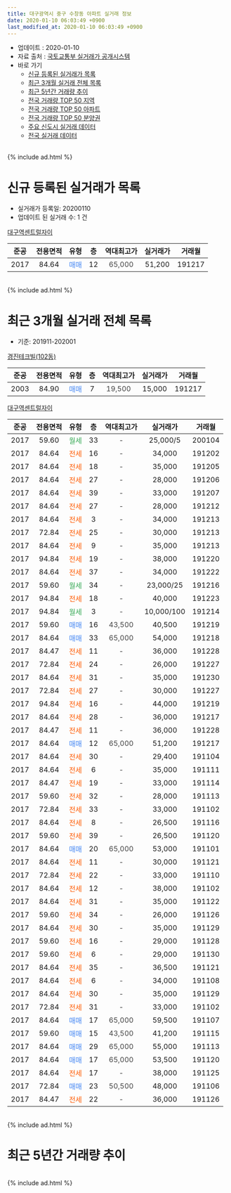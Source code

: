 ```yaml
---
title: 대구광역시 중구 수창동 아파트 실거래 정보
date: 2020-01-10 06:03:49 +0900
last_modified_at: 2020-01-10 06:03:49 +0900
---
```


* 업데이트 : 2020-01-10
* 자료 출처 : [국토교통부 실거래가 공개시스템](http://rt.molit.go.kr)
* 바로 가기
    * [신규 등록된 실거래가 목록](#신규-등록된-실거래가-목록)
    * [최근 3개월 실거래 전체 목록](#최근-3개월-실거래-전체-목록)
    * [최근 5년간 거래량 추이](#최근-5년간-거래량-추이)
    * [전국 거래량 TOP 50 지역](https://inasie.github.io/apt-trade-info/최근-3개월-전국에서-가장-거래가-많이-발생한-지역)
    * [전국 거래량 TOP 50 아파트](https://inasie.github.io/apt-trade-info/최근-3개월-전국에서-가장-거래가-많이-발생한-아파트)
    * [전국 거래량 TOP 50 분양권](https://inasie.github.io/apt-trade-info/최근-3개월-전국에서-가장-거래가-많이-발생한-분양권)
    * [주요 신도시 실거래 데이터](https://inasie.github.io/apt-trade-info/주요-신도시)
    * [전국 실거래 데이터](https://inasie.github.io/apt-trade-info/전국)
<br>
{% include ad.html %}
<br>

# 신규 등록된 실거래가 목록
* 실거래가 등록일: 20200110
* 업데이트 된 실거래 수: 1 건


[대구역센트럴자이](https://search.naver.com/search.naver?query=%EB%8C%80%EA%B5%AC%EA%B4%91%EC%97%AD%EC%8B%9C+%EC%A4%91%EA%B5%AC+%EC%88%98%EC%B0%BD%EB%8F%99+%EB%8C%80%EA%B5%AC%EC%97%AD%EC%84%BC%ED%8A%B8%EB%9F%B4%EC%9E%90%EC%9D%B4)

|준공|전용면적|유형|층|역대최고가|실거래가|거래월|
|:---:|:---:|:---:|:---:|:---:|:---:|:---:|
|2017|84.64|<span style="color:#4285f3">매매</span>|12|<span style="color:#444444">65,000</span>|51,200|191217|


<br>
{% include ad.html %}
<br>

# 최근 3개월 실거래 전체 목록
* 기준: 201911-202001


[경진테크빌(102동)](https://search.naver.com/search.naver?query=%EB%8C%80%EA%B5%AC%EA%B4%91%EC%97%AD%EC%8B%9C+%EC%A4%91%EA%B5%AC+%EC%88%98%EC%B0%BD%EB%8F%99+%EA%B2%BD%EC%A7%84%ED%85%8C%ED%81%AC%EB%B9%8C%28102%EB%8F%99%29)

|준공|전용면적|유형|층|역대최고가|실거래가|거래월|
|:---:|:---:|:---:|:---:|:---:|:---:|:---:|
|2003|84.90|<span style="color:#4285f3">매매</span>|7|<span style="color:#444444">19,500</span>|15,000|191217|

[대구역센트럴자이](https://search.naver.com/search.naver?query=%EB%8C%80%EA%B5%AC%EA%B4%91%EC%97%AD%EC%8B%9C+%EC%A4%91%EA%B5%AC+%EC%88%98%EC%B0%BD%EB%8F%99+%EB%8C%80%EA%B5%AC%EC%97%AD%EC%84%BC%ED%8A%B8%EB%9F%B4%EC%9E%90%EC%9D%B4)

|준공|전용면적|유형|층|역대최고가|실거래가|거래월|
|:---:|:---:|:---:|:---:|:---:|:---:|:---:|
|2017|59.60|<span style="color:#34a853">월세</span>|33|<span style="color:#444444">-</span>|25,000/5|200104|
|2017|84.64|<span style="color:#ff5a00">전세</span>|16|<span style="color:#444444">-</span>|34,000|191202|
|2017|84.64|<span style="color:#ff5a00">전세</span>|18|<span style="color:#444444">-</span>|35,000|191205|
|2017|84.64|<span style="color:#ff5a00">전세</span>|27|<span style="color:#444444">-</span>|28,000|191206|
|2017|84.64|<span style="color:#ff5a00">전세</span>|39|<span style="color:#444444">-</span>|33,000|191207|
|2017|84.64|<span style="color:#ff5a00">전세</span>|27|<span style="color:#444444">-</span>|28,000|191212|
|2017|84.64|<span style="color:#ff5a00">전세</span>|3|<span style="color:#444444">-</span>|34,000|191213|
|2017|72.84|<span style="color:#ff5a00">전세</span>|25|<span style="color:#444444">-</span>|30,000|191213|
|2017|84.64|<span style="color:#ff5a00">전세</span>|9|<span style="color:#444444">-</span>|35,000|191213|
|2017|94.84|<span style="color:#ff5a00">전세</span>|19|<span style="color:#444444">-</span>|38,000|191220|
|2017|84.64|<span style="color:#ff5a00">전세</span>|37|<span style="color:#444444">-</span>|34,000|191222|
|2017|59.60|<span style="color:#34a853">월세</span>|34|<span style="color:#444444">-</span>|23,000/25|191216|
|2017|94.84|<span style="color:#ff5a00">전세</span>|18|<span style="color:#444444">-</span>|40,000|191223|
|2017|94.84|<span style="color:#34a853">월세</span>|3|<span style="color:#444444">-</span>|10,000/100|191214|
|2017|59.60|<span style="color:#4285f3">매매</span>|16|<span style="color:#444444">43,500</span>|40,500|191219|
|2017|84.64|<span style="color:#4285f3">매매</span>|33|<span style="color:#444444">65,000</span>|54,000|191218|
|2017|84.47|<span style="color:#ff5a00">전세</span>|11|<span style="color:#444444">-</span>|36,000|191228|
|2017|72.84|<span style="color:#ff5a00">전세</span>|24|<span style="color:#444444">-</span>|26,000|191227|
|2017|84.64|<span style="color:#ff5a00">전세</span>|31|<span style="color:#444444">-</span>|35,000|191230|
|2017|72.84|<span style="color:#ff5a00">전세</span>|27|<span style="color:#444444">-</span>|30,000|191227|
|2017|94.84|<span style="color:#ff5a00">전세</span>|16|<span style="color:#444444">-</span>|44,000|191219|
|2017|84.64|<span style="color:#ff5a00">전세</span>|28|<span style="color:#444444">-</span>|36,000|191217|
|2017|84.47|<span style="color:#ff5a00">전세</span>|11|<span style="color:#444444">-</span>|36,000|191228|
|2017|84.64|<span style="color:#4285f3">매매</span>|12|<span style="color:#444444">65,000</span>|51,200|191217|
|2017|84.64|<span style="color:#ff5a00">전세</span>|30|<span style="color:#444444">-</span>|29,400|191104|
|2017|84.64|<span style="color:#ff5a00">전세</span>|6|<span style="color:#444444">-</span>|35,000|191111|
|2017|84.47|<span style="color:#ff5a00">전세</span>|19|<span style="color:#444444">-</span>|33,000|191114|
|2017|59.60|<span style="color:#ff5a00">전세</span>|32|<span style="color:#444444">-</span>|28,000|191113|
|2017|72.84|<span style="color:#ff5a00">전세</span>|33|<span style="color:#444444">-</span>|33,000|191102|
|2017|84.64|<span style="color:#ff5a00">전세</span>|8|<span style="color:#444444">-</span>|26,500|191116|
|2017|59.60|<span style="color:#ff5a00">전세</span>|39|<span style="color:#444444">-</span>|26,500|191120|
|2017|84.64|<span style="color:#4285f3">매매</span>|20|<span style="color:#444444">65,000</span>|53,000|191101|
|2017|84.64|<span style="color:#ff5a00">전세</span>|11|<span style="color:#444444">-</span>|30,000|191121|
|2017|72.84|<span style="color:#ff5a00">전세</span>|22|<span style="color:#444444">-</span>|33,000|191110|
|2017|84.64|<span style="color:#ff5a00">전세</span>|12|<span style="color:#444444">-</span>|38,000|191102|
|2017|84.64|<span style="color:#ff5a00">전세</span>|31|<span style="color:#444444">-</span>|35,000|191122|
|2017|59.60|<span style="color:#ff5a00">전세</span>|34|<span style="color:#444444">-</span>|26,000|191126|
|2017|84.64|<span style="color:#ff5a00">전세</span>|30|<span style="color:#444444">-</span>|35,000|191129|
|2017|59.60|<span style="color:#ff5a00">전세</span>|16|<span style="color:#444444">-</span>|29,000|191128|
|2017|59.60|<span style="color:#ff5a00">전세</span>|6|<span style="color:#444444">-</span>|29,000|191130|
|2017|84.64|<span style="color:#ff5a00">전세</span>|35|<span style="color:#444444">-</span>|36,500|191121|
|2017|84.64|<span style="color:#ff5a00">전세</span>|6|<span style="color:#444444">-</span>|34,000|191108|
|2017|84.64|<span style="color:#ff5a00">전세</span>|30|<span style="color:#444444">-</span>|35,000|191129|
|2017|72.84|<span style="color:#ff5a00">전세</span>|31|<span style="color:#444444">-</span>|33,000|191102|
|2017|84.64|<span style="color:#4285f3">매매</span>|17|<span style="color:#444444">65,000</span>|59,500|191107|
|2017|59.60|<span style="color:#4285f3">매매</span>|15|<span style="color:#444444">43,500</span>|41,200|191115|
|2017|84.64|<span style="color:#4285f3">매매</span>|29|<span style="color:#444444">65,000</span>|55,000|191113|
|2017|84.64|<span style="color:#4285f3">매매</span>|17|<span style="color:#444444">65,000</span>|53,500|191120|
|2017|84.64|<span style="color:#ff5a00">전세</span>|17|<span style="color:#444444">-</span>|38,000|191125|
|2017|72.84|<span style="color:#4285f3">매매</span>|23|<span style="color:#444444">50,500</span>|48,000|191106|
|2017|84.47|<span style="color:#ff5a00">전세</span>|22|<span style="color:#444444">-</span>|36,000|191126|


<br>
{% include ad.html %}
<br>

# 최근 5년간 거래량 추이


<div style="width:100%;">
    <canvas id="deal_progress" height="200"></canvas>
</div>

<script>
new Chart(document.getElementById("deal_progress"), {
    type: 'line',
    data: {
        labels: ['201501','201502','201503','201504','201505','201506','201507','201508','201509','201510','201511','201512','201601','201602','201603','201604','201605','201606','201607','201608','201609','201610','201611','201612','201701','201702','201703','201704','201705','201706','201707','201708','201709','201710','201711','201712','201801','201802','201803','201804','201805','201806','201807','201808','201809','201810','201811','201812','201901','201902','201903','201904','201905','201906','201907','201908','201909','201910','201911','201912','202001'],
        datasets: [{
            label: '매매',
            pointRadius: 1,
            data: [0, 0, 1, 1, 0, 0, 1, 0, 0, 0, 0, 0, 0, 0, 1, 0, 0, 0, 0, 0, 0, 0, 0, 0, 0, 0, 0, 0, 0, 0, 0, 0, 0, 0, 1, 0, 4, 1, 1, 1, 0, 0, 1, 0, 0, 1, 0, 1, 0, 0, 3, 2, 1, 1, 2, 0, 3, 5, 6, 4, 0],
            borderColor: "rgba(255, 201, 14, 1)",
            backgroundColor: "rgba(255, 201, 14, 0.5)",
            fill: false,
            lineTension: 0
        },{
            label: '전월세',
            pointRadius: 1,
            data: [0, 0, 0, 0, 0, 0, 0, 0, 0, 0, 0, 0, 0, 0, 0, 0, 0, 1, 0, 0, 0, 0, 0, 0, 0, 0, 0, 0, 0, 1, 2, 8, 9, 21, 35, 45, 27, 10, 6, 1, 3, 5, 1, 0, 1, 0, 3, 2, 3, 1, 2, 1, 1, 1, 4, 5, 4, 24, 21, 20, 1],
            borderColor: "rgba(0, 141, 185, 1)",
            backgroundColor: "rgba(0, 141, 185, 0.5)",
            fill: false,
            lineTension: 0
        }
        ]
    },
    options: {
        responsive: true,
        title: {
            display: false
        },
        tooltips: {
            mode: 'index',
            intersect: false
        },
        hover: {
            mode: 'nearest',
            intersect: true
        },
        scales: {
            xAxes: [{
                display: true,
                scaleLabel: {
                    display: true,
                    labelString: '년/월'
                }
            }],
            yAxes: [{
                display: true,
                ticks: {
                    suggestedMin: 0,
                },
                scaleLabel: {
                    display: true,
                    labelString: '실거래 수'
                }
            }]
        }
    }
});

</script>


<br>
{% include ad.html %}
<br>

